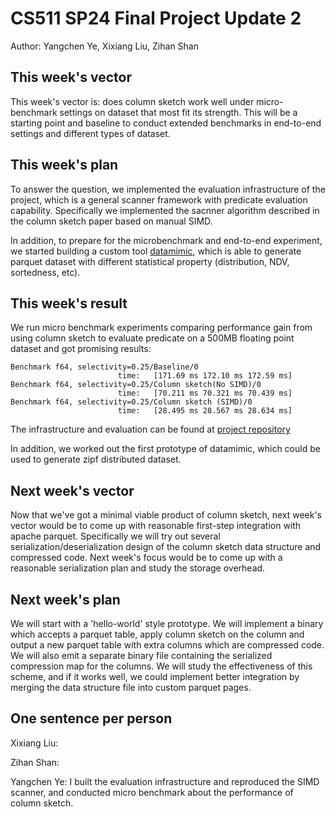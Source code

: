 # CS511 SP24 Final Project Update 2

Author: Yangchen Ye, Xixiang Liu, Zihan Shan

## This week's vector

This week's vector is: does column sketch work well under micro-benchmark settings on dataset that most fit its strength. This will be a starting point and baseline to conduct extended benchmarks in end-to-end settings and different types of dataset. 

## This week's plan

To answer the question, we implemented the evaluation infrastructure of the project, which is a general scanner framework with predicate evaluation capability. Specifically we implemented the sacnner algorithm described in the column sketch paper based on manual SIMD. 

In addition, to prepare for the microbenchmark and end-to-end experiment, we started building a custom tool [datamimic](https://github.com/SP24-CS511-Final-Project/datamimic), which is able to generate parquet dataset with different statistical property (distribution, NDV, sortedness, etc).

## This week's result

We run micro benchmark experiments comparing performance gain from using column sketch to evaluate predicate on a 500MB floating point dataset and got promising results:

```Shell
Benchmark f64, selectivity=0.25/Baseline/0
                        time:   [171.69 ms 172.10 ms 172.59 ms]
Benchmark f64, selectivity=0.25/Column sketch(No SIMD)/0
                        time:   [70.211 ms 70.321 ms 70.439 ms]
Benchmark f64, selectivity=0.25/Column sketch (SIMD)/0
                        time:   [28.495 ms 28.567 ms 28.634 ms]
```

The infrastructure and evaluation can be found at [project repository](https://github.com/SP24-CS511-Final-Project/column-sketch)

In addition, we worked out the first prototype of datamimic, which could be used to generate zipf distributed dataset.

## Next week's vector

Now that we've got a minimal viable product of column sketch, next week's vector would be to come up with reasonable first-step integration with apache parquet. Specifically we will try out several serialization/deserialization design of the column sketch data structure and compressed code. Next week's focus would be to come up with a reasonable serialization plan and study the storage overhead.

## Next week's plan

We will start with a 'hello-world' style prototype. We will implement a binary which accepts a parquet table, apply column sketch on the column and output a new parquet table with extra columns which are compressed code. We will also emit a separate binary file containing the serialized compression map for the columns. We will study the effectiveness of this scheme, and if it works well, we could implement better integration by merging the data structure file into custom parquet pages.

## One sentence per person

Xixiang Liu: 

Zihan Shan: 

Yangchen Ye: I built the evaluation infrastructure and reproduced the SIMD scanner, and conducted micro benchmark about the performance of column sketch.
